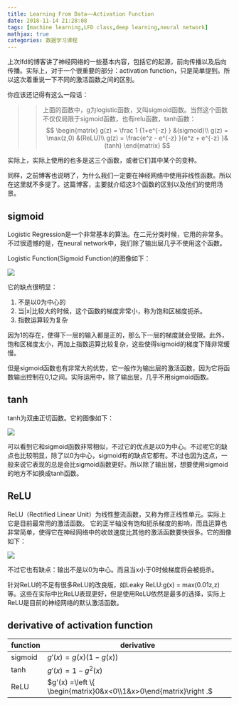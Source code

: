 ```yaml
---
title: Learning From Data——Activation Function
date: 2018-11-14 21:28:08
tags: [machine learning,LFD class,deep learning,neural network]
mathjax: true
categories: 数据学习课程
---
```

上次lfd的博客讲了神经网络的一些基本内容，包括它的起源，前向传播以及后向传播。实际上，对于一个很重要的部分：activation function，只是简单提到。所以这次着重说一下不同的激活函数之间的区别。
<!--more-->

你应该还记得有这么一段话：

>> 上面的函数中，g为logistic函数，又叫sigmoid函数。当然这个函数不仅仅局限于sigmoid函数，也有relu函数，tanh函数：
$$
\begin{matrix}
g(z) = \frac 1 {1+e^{-z} } &(sigmoid)\\
g(z) = \max(z,0) &(ReLU)\\
g(z) = \frac{e^z - e^{-z} }{e^z + e^{-z} }& (tanh)
\end{matrix}
$$

实际上，实际上使用的也多是这三个函数，或者它们其中某个的变种。

同样，之前博客也说明了，为什么我们一定要在神经网络中使用非线性函数。所以在这里就不多提了。这篇博客，主要就介绍这3个函数的区别以及他们的使用场景。

## sigmoid ##

Logistic Regression是一个非常基本的算法。在二元分类时候，它用的非常多。不过很遗憾的是，在neural network中，我们除了输出层几乎不使用这个函数。

Logistic Function(Sigmoid Function)的图像如下：

![](https://evolution-video.oss-cn-beijing.aliyuncs.com/images/sigmoid.png)

它的缺点很明显：

1. 不是以0为中心的
2. 当|x|比较大的时候，这个函数的梯度非常小，称为饱和区梯度扼杀。
3. 指数运算较为复杂

因为1的存在，使得下一层的输入都是正的，那么下一层的梯度就会受限。此外，饱和区梯度太小，再加上指数运算比较复杂，这些使得sigmoid的梯度下降非常缓慢。

但是sigmoid函数也有非常大的优势，它一般作为输出层的激活函数，因为它将函数输出控制在0,1之间。实际运用中，除了输出层，几乎不用sigmoid函数。

## tanh ##

tanh为双曲正切函数。它的图像如下：

![](https://evolution-video.oss-cn-beijing.aliyuncs.com/images/tanh.png)

可以看到它和sigmoid函数非常相似，不过它的优点是以0为中心。不过呢它的缺点也比较明显，除了以0为中心，sigmoid有的缺点它都有。不过也因为这点，一般来说它表现的总是会比sigmoid函数更好。所以除了输出层，想要使用sigmoid的地方不如换成tanh函数。

## ReLU ##

ReLU（Rectified Linear Unit）为线性整流函数，又称为修正线性单元。实际上它是目前最常用的激活函数。
它的正半轴没有饱和扼杀梯度的影响，而且运算也非常简单，使得它在神经网络中的收敛速度比其他的激活函数要快很多。它的图像如下：

![](https://evolution-video.oss-cn-beijing.aliyuncs.com/images/3.png)

不过它也有缺点：输出不是以0为中心。而且当x小于0时候梯度将会被扼杀。

针对ReLU的不足有很多ReLU的改良版，如Leaky ReLU:g(x) = max(0.01z,z)等。这些在实际中比ReLU表现更好，但是使用ReLU依然是最多的选择，实际上ReLU是目前的神经网络的默认激活函数。

## derivative of activation function ##
function|derivative
---|---
sigmoid|$g'(x) = g(x)(1 - g(x))$
tanh|$g'(x) = 1-g^2(x)$
ReLU| $g'(x) =\left \{ \begin{matrix}0&x<0\\1&x>0\end{matrix}\right .$